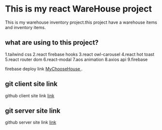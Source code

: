 # This is my react WareHouse project 
This is my warehouse inventory project.this  project have a warehouse items and inventory items.

## what are using to this project?
1.tailwind css
2.react firebase hooks
3.react owl-carousel
4.react hot toast
5.react router dom
6.react-modal
7.aos animation
8.axios api
9.firebase


firebase deploy link [ MyChooseHouse ](https://assignment-11-wirehouse.web.app/).

## git client site link
github client site link [link](https://github.com/ProgrammingHeroWC4/warehouse-management-client-side-rayhanmujumdar)


## git server site link
github server site link [link](https://github.com/ProgrammingHeroWC4/warehouse-management-server-side-rayhanmujumdar)
